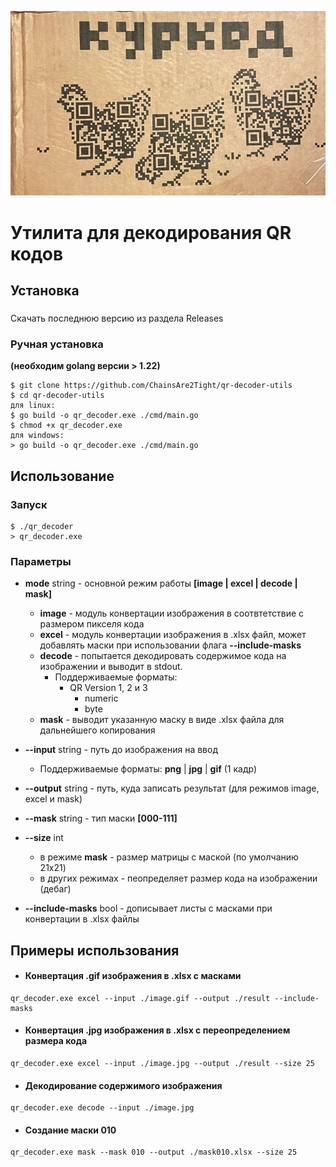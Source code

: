 ![kurkod](https://github.com/ChainsAre2Tight/qr-decoder-utils/blob/main/.github/memes/kurkod.jpeg)
# Утилита для декодирования QR кодов

## Установка
###
Скачать последнюю версию из раздела Releases
### Ручная установка
**(необходим golang версии > 1.22)**
```
$ git clone https://github.com/ChainsAre2Tight/qr-decoder-utils
$ cd qr-decoder-utils
для linux:
$ go build -o qr_decoder.exe ./cmd/main.go
$ chmod +x qr_decoder.exe
для windows:
> go build -o qr_decoder.exe ./cmd/main.go
```
## Использование
### Запуск
```
$ ./qr_decoder
> qr_decoder.exe
```
### Параметры

* **mode** string - основной режим работы **[image | excel | decode | mask]**

  * **image** - модуль конвертации изображения в соотвтетствие с размером пикселя кода
  * **excel** - модуль конвертации изображения в .xlsx файл, может добавлять маски при использовании флага **--include-masks**
  * **decode** - попытается декодировать содержимое кода на изображении и выводит в stdout.
    * Поддерживаемые форматы:
      * QR Version 1, 2 и 3
        - numeric
        - byte
  * **mask** - выводит указанную маску в виде .xlsx файла для дальнейшего копирования
* **--input** string - путь до изображения на ввод
    - Поддерживаемые форматы: **png** | **jpg** | **gif** (1 кадр)
* **--output** string - путь, куда записать результат (для режимов image, excel и mask)
* **--mask** string - тип маски **[000-111]**
* **--size** int
  * в режиме **mask** -  размер матрицы с маской (по умолчанию 21x21)
  * в других режимах - пеопределяет размер кода на изображении (дебаг)
* **--include-masks** bool - дописывает листы с масками при конвертации в .xlsx файлы

## Примеры использования
* #### Конвертация .gif изображения в .xlsx с масками
```
qr_decoder.exe excel --input ./image.gif --output ./result --include-masks
```
* #### Конвертация .jpg изображения в .xlsx с переопределением размера кода
```
qr_decoder.exe excel --input ./image.jpg --output ./result --size 25
```
* #### Декодирование содержимого изображения
```
qr_decoder.exe decode --input ./image.jpg
```
* #### Создание маски 010
```
qr_decoder.exe mask --mask 010 --output ./mask010.xlsx --size 25
```
